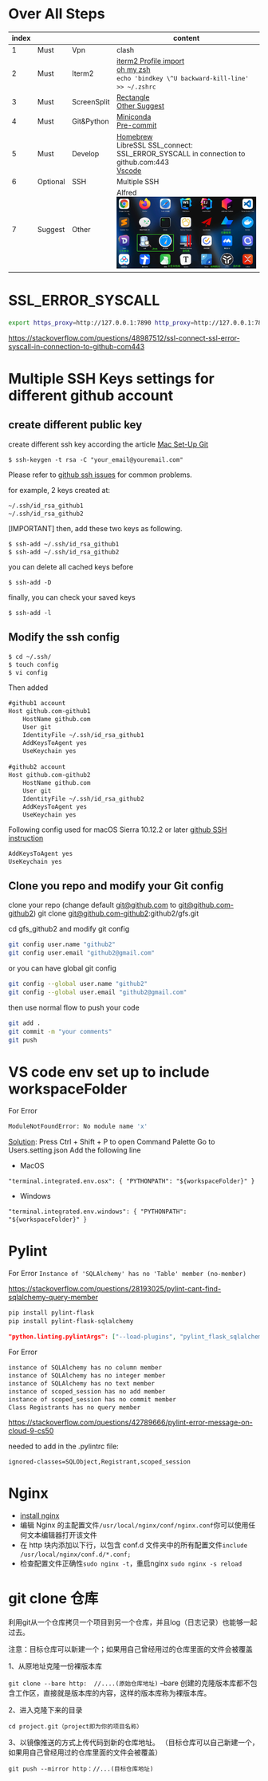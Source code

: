 Over All Steps
===================

|index|          	|             	| content                                                                                             	|
|--- |----------	|-------------	|-----------------------------------------------------------------------------------------------------	|
| 1 | Must     	| Vpn         	| clash                                                                                               	|
| 2 | Must     	| Iterm2      	| [iterm2 Profile import](iterm2Profiles.json)<br>[oh my zsh](https://ohmyz.sh/)<br>`echo 'bindkey \^U backward-kill-line' >> ~/.zshrc`                         	|
| 3 | Must     	| ScreenSplit 	| [Rectangle](https://rectangleapp.com/) <br> [Other Suggest](https://www.v1tx.com/post/best-mac-split-screen-app/) 	|
| 4 | Must     	| Git&Python  	| [Miniconda](https://docs.conda.io/en/latest/miniconda.html) <br>[Pre-commit](https://pre-commit.com/)                                              	|
| 5 | Must     	| Develop     	| [Homebrew](https://brew.sh)<br> LibreSSL SSL_connect: SSL_ERROR_SYSCALL in connection to github.com:443  <br>[Vscode](https://code.visualstudio.com/)                                                                 	|
|6| Optional 	| SSH         	| Multiple SSH                                                                                        	|
| 7 | Suggest  	| Other       	| Alfred<br>![other useful](other_useful_app.png)                                                                                    	|



SSL_ERROR_SYSCALL
=====================

```bash
export https_proxy=http://127.0.0.1:7890 http_proxy=http://127.0.0.1:7890 all_proxy=socks5://127.0.0.1:7890
```
https://stackoverflow.com/questions/48987512/ssl-connect-ssl-error-syscall-in-connection-to-github-com443




Multiple SSH Keys settings for different github account
=================================================================


create different public key
---------------------------------

create different ssh key according the article [Mac Set-Up Git](http://help.github.com/mac-set-up-git/)

	$ ssh-keygen -t rsa -C "your_email@youremail.com"

Please refer to [github ssh issues](http://help.github.com/ssh-issues/) for common problems.

for example, 2 keys created at:

	~/.ssh/id_rsa_github1
	~/.ssh/id_rsa_github2

[IMPORTANT] then, add these two keys as following. 

	$ ssh-add ~/.ssh/id_rsa_github1
	$ ssh-add ~/.ssh/id_rsa_github2

you can delete all cached keys before

	$ ssh-add -D

finally, you can check your saved keys

	$ ssh-add -l


Modify the ssh config
---------------------------------

	$ cd ~/.ssh/
	$ touch config
	$ vi config

Then added

	#github1 account
	Host github.com-github1
		HostName github.com
		User git
		IdentityFile ~/.ssh/id_rsa_github1
		AddKeysToAgent yes
		UseKeychain yes

	#github2 account
	Host github.com-github2
		HostName github.com
		User git
		IdentityFile ~/.ssh/id_rsa_github2
		AddKeysToAgent yes
		UseKeychain yes


Following config used for macOS Sierra 10.12.2 or later [github SSH instruction](https://docs.github.com/en/authentication/connecting-to-github-with-ssh/generating-a-new-ssh-key-and-adding-it-to-the-ssh-agent)

	AddKeysToAgent yes
	UseKeychain yes

Clone you repo and modify your Git config
---------------------------------------------

clone your repo (change default git@github.com to git@github.com-github2)
	git clone git@github.com-github2:github2/gfs.git 

cd gfs_github2 and modify git config

``` bash
git config user.name "github2"
git config user.email "github2@gmail.com" 
```
 

or you can have global git config
``` bash
git config --global user.name "github2"
git config --global user.email "github2@gmail.com"
```

then use normal flow to push your code
``` bash
git add .
git commit -m "your comments"
git push
```

VS code env set up to include workspaceFolder
======================================================
For Error

```bash
ModuleNotFoundError: No module name 'x'

```


[Solution](https://stackoverflow.com/questions/62366211/vscode-modulenotfounderror-no-module-named-x):
Press Ctrl + Shift + P to open Command Palette
Go to Users.setting.json
Add the following line
* MacOS
```
"terminal.integrated.env.osx": { "PYTHONPATH": "${workspaceFolder}" }
```

* Windows
```
"terminal.integrated.env.windows": { "PYTHONPATH": "${workspaceFolder}" }
```

Pylint
=========
For Error `Instance of 'SQLAlchemy' has no 'Table' member (no-member)`


https://stackoverflow.com/questions/28193025/pylint-cant-find-sqlalchemy-query-member

```bash
pip install pylint-flask
pip install pylint-flask-sqlalchemy
```
``` json
"python.linting.pylintArgs": ["--load-plugins", "pylint_flask_sqlalchemy", "pylint_flask"]
```


For Error 
```
instance of SQLAlchemy has no column member
instance of SQLAlchemy has no integer member
instance of SQLAlchemy has no text member
instance of scoped_session has no add member
instance of scoped_session has no commit member
Class Registrants has no query member
```

https://stackoverflow.com/questions/42789666/pylint-error-message-on-cloud-9-cs50

needed to add in the .pylintrc file:

```
ignored-classes=SQLObject,Registrant,scoped_session
```


Nginx
========
* [install nginx](https://www.javatpoint.com/installing-nginx-on-mac)
* 编辑 Nginx 的主配置文件`/usr/local/nginx/conf/nginx.conf`你可以使用任何文本编辑器打开该文件
* 在 http 块内添加以下行，以包含 conf.d 文件夹中的所有配置文件`include /usr/local/nginx/conf.d/*.conf;`
* 检查配置文件正确性`sudo nginx -t`，重启nginx `sudo nginx -s reload`


git clone 仓库
===============
利用git从一个仓库拷贝一个项目到另一个仓库，并且log（日志记录）也能够一起过去。

注意：目标仓库可以新建一个；如果用自己曾经用过的仓库里面的文件会被覆盖

1、从原地址克隆一份裸版本库

`git clone --bare http:  //....(原始仓库地址)`
–bare 创建的克隆版本库都不包含工作区，直接就是版本库的内容，这样的版本库称为裸版本库。

2、进入克隆下来的目录

`cd project.git（project即为你的项目名称）`

3、以镜像推送的方式上传代码到新的仓库地址。
（目标仓库可以自己新建一个，如果用自己曾经用过的仓库里面的文件会被覆盖）

`git push --mirror http：//...(目标仓库地址)`